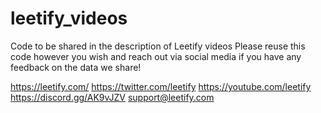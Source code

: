 # leetify_videos
Code to be shared in the description of Leetify videos
Please reuse this code however you wish and reach out via social media if you have any feedback on the data we share!

https://leetify.com/
https://twitter.com/leetify
https://youtube.com/leetify
https://discord.gg/AK9vJZV
support@leetify.com

